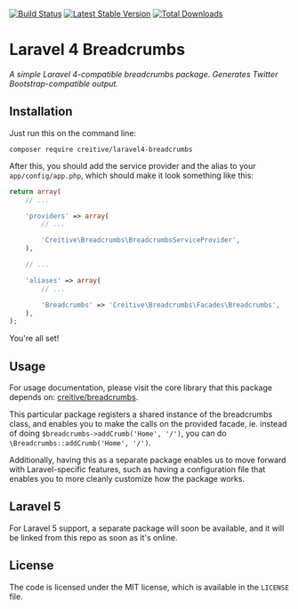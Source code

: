 [![Build Status](https://travis-ci.org/creitive/laravel4-breadcrumbs.png)](https://travis-ci.org/creitive/laravel4-breadcrumbs) [![Latest Stable Version](https://poser.pugx.org/creitive/laravel4-breadcrumbs/version.png)](https://packagist.org/packages/creitive/laravel4-breadcrumbs) [![Total Downloads](https://poser.pugx.org/creitive/laravel4-breadcrumbs/d/total.png)](https://packagist.org/packages/creitive/laravel4-breadcrumbs)

Laravel 4 Breadcrumbs
=====================

*A simple Laravel 4-compatible breadcrumbs package. Generates Twitter Bootstrap-compatible output.*


Installation
------------

Just run this on the command line:

```
composer require creitive/laravel4-breadcrumbs
```

After this, you should add the service provider and the alias to your `app/config/app.php`, which should make it look something like this:

```php
return array(
	// ...

	'providers' => array(
		// ...

		'Creitive\Breadcrumbs\BreadcrumbsServiceProvider',
	),

	// ...

	'aliases' => array(
		// ...

		'Breadcrumbs' => 'Creitive\Breadcrumbs\Facades\Breadcrumbs',
	),
);
```

You're all set!


Usage
-----

For usage documentation, please visit the core library that this package depends on: [creitive/breadcrumbs](https://github.com/creitive/breadcrumbs).

This particular package registers a shared instance of the breadcrumbs class, and enables you to make the calls on the provided facade, ie. instead of doing `$breadcrumbs->addCrumb('Home', '/')`, you can do `\Breadcrumbs::addCrumb('Home', '/')`.

Additionally, having this as a separate package enables us to move forward with Laravel-specific features, such as having a configuration file that enables you to more cleanly customize how the package works.


Laravel 5
---------

For Laravel 5 support, a separate package will soon be available, and it will be linked from this repo as soon as it's online.


License
-------

The code is licensed under the MIT license, which is available in the `LICENSE` file.

